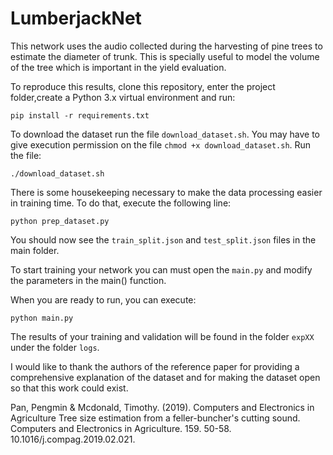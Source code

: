 # LumberjackNet

This network uses the audio collected during the harvesting of pine trees to estimate the diameter of trunk. This is specially useful to model the volume of the tree which is important in the yield evaluation.

To reproduce this results, clone this repository, enter the project folder,create a Python 3.x virtual environment and run:

`pip install -r requirements.txt`

To download the dataset run the file `download_dataset.sh`. You may have to give execution permission on the file `chmod +x download_dataset.sh`. Run the file:

`./download_dataset.sh`

There is some housekeeping necessary to make the data processing easier in training time. To do that, execute the following line:

`python prep_dataset.py`

You should now see the `train_split.json` and `test_split.json` files in the main folder.

To start training your network you can must open the `main.py` and modify the parameters in the main() function.

When you are ready to run, you can execute:

`python main.py`

The results of your training and validation will be found in the folder `expXX` under the folder `logs`.


I would like to thank the authors of the reference paper for providing a comprehensive explanation of the dataset and for making the dataset open so that this work could exist.

Pan, Pengmin & Mcdonald, Timothy. (2019). Computers and Electronics in Agriculture Tree size estimation from a feller-buncher's cutting sound. Computers and Electronics in Agriculture. 159. 50-58. 10.1016/j.compag.2019.02.021. 
